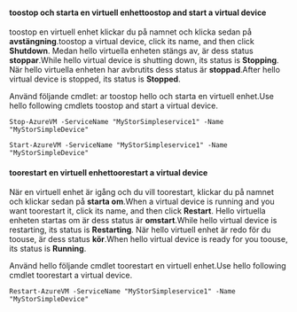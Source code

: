#### <a name="toostop-and-start-a-virtual-device"></a><span data-ttu-id="f3cd6-101">toostop och starta en virtuell enhet</span><span class="sxs-lookup"><span data-stu-id="f3cd6-101">toostop and start a virtual device</span></span>
<span data-ttu-id="f3cd6-102">toostop en virtuell enhet klickar du på namnet och klicka sedan på **avstängning**.</span><span class="sxs-lookup"><span data-stu-id="f3cd6-102">toostop a virtual device, click its name, and then click **Shutdown**.</span></span> <span data-ttu-id="f3cd6-103">Medan hello virtuella enheten stängs av, är dess status **stoppar**.</span><span class="sxs-lookup"><span data-stu-id="f3cd6-103">While hello virtual device is shutting down, its status is **Stopping**.</span></span> <span data-ttu-id="f3cd6-104">När hello virtuella enheten har avbrutits dess status är **stoppad**.</span><span class="sxs-lookup"><span data-stu-id="f3cd6-104">After hello virtual device is stopped, its status is **Stopped**.</span></span>

<span data-ttu-id="f3cd6-105">Använd följande cmdlet: ar toostop hello och starta en virtuell enhet.</span><span class="sxs-lookup"><span data-stu-id="f3cd6-105">Use hello following cmdlets toostop and start a virtual device.</span></span>

`Stop-AzureVM -ServiceName "MyStorSimpleservice1" -Name "MyStorSimpleDevice"`

`Start-AzureVM -ServiceName "MyStorSimpleservice1" -Name "MyStorSimpleDevice"`

#### <a name="toorestart-a-virtual-device"></a><span data-ttu-id="f3cd6-106">toorestart en virtuell enhet</span><span class="sxs-lookup"><span data-stu-id="f3cd6-106">toorestart a virtual device</span></span>
<span data-ttu-id="f3cd6-107">När en virtuell enhet är igång och du vill toorestart, klickar du på namnet och klickar sedan på **starta om**.</span><span class="sxs-lookup"><span data-stu-id="f3cd6-107">When a virtual device is running and you want toorestart it, click its name, and then click **Restart**.</span></span> <span data-ttu-id="f3cd6-108">Hello virtuella enheten startas om är dess status är **omstart**.</span><span class="sxs-lookup"><span data-stu-id="f3cd6-108">While hello virtual device is restarting, its status is **Restarting**.</span></span> <span data-ttu-id="f3cd6-109">När hello virtuell enhet är redo för du toouse, är dess status **kör**.</span><span class="sxs-lookup"><span data-stu-id="f3cd6-109">When hello virtual device is ready for you toouse, its status is **Running**.</span></span>

<span data-ttu-id="f3cd6-110">Använd hello följande cmdlet toorestart en virtuell enhet.</span><span class="sxs-lookup"><span data-stu-id="f3cd6-110">Use hello following cmdlet toorestart a virtual device.</span></span>

`Restart-AzureVM -ServiceName "MyStorSimpleservice1" -Name "MyStorSimpleDevice"`

